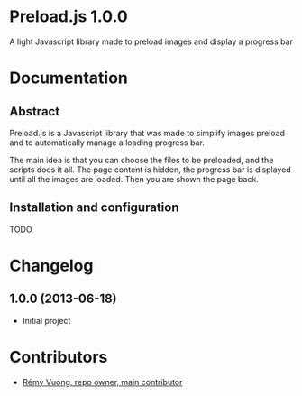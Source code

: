 Preload.js 1.0.0
=====

A light Javascript library made to preload images and display a progress bar


Documentation
=====


Abstract
------

Preload.js is a Javascript library that was made to simplify images preload and to automatically manage a loading progress bar.

The main idea is that you can choose the files to be preloaded, and the scripts does it all.
The page content is hidden, the progress bar is displayed until all the images are loaded. Then you are shown the page back.


Installation and configuration
------

TODO


Changelog
=====

1.0.0 (2013-06-18)
-----

* Initial project


Contributors
=====

* [Rémy Vuong, repo owner, main contributor](https://github.com/rvuong)
